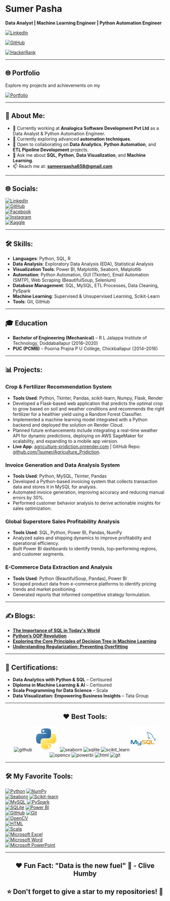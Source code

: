# **Sumer Pasha**
**Data Analyst | Machine Learning Engineer | Python Automation Engineer**

[![LinkedIn](https://img.shields.io/badge/LinkedIn-Sumer%20Pasha-blue)](http://www.linkedin.com/in/sumer-pasha-70884a152)

[![GitHub](https://img.shields.io/badge/GitHub-1sumer-lightgrey)](https://github.com/1sumer)

[![HackerRank](https://img.shields.io/badge/HackerRank-sameerpasha658-brightgreen)](https://www.hackerrank.com/sameerpasha658)

---

## 🌐 Portfolio  
Explore my projects and achievements on my

[![Portfolio](https://img.shields.io/badge/Portfolio-Sumer%20Pasha-brightgreen)](https://1sumer.github.io/Portfolio/)

---

## 💫 About Me:
- 🔭 Currently working at **Analogica Software Development Pvt Ltd** as a Data Analyst & Python Automation Engineer.  
- 🌱 Currently exploring advanced **automation techniques**.  
- 👯 Open to collaborating on **Data Analytics**, **Python Automation**, and **ETL Pipeline Development** projects.  
- 💬 Ask me about **SQL**, **Python**, **Data Visualization**, and **Machine Learning**.  
- 📫 Reach me at: **sameerpasha658@gmail.com**  

---

## 🌐 Socials:
[![LinkedIn](https://img.shields.io/badge/LinkedIn-%230077B5.svg?logo=linkedin&logoColor=white)](https://www.linkedin.com/in/sumer-pasha-70884a152/)  
[![GitHub](https://img.shields.io/badge/GitHub-%23181717.svg?logo=GitHub&logoColor=white)](https://github.com/1sumer)  
[![Facebook](https://img.shields.io/badge/Facebook-%231877F2.svg?logo=Facebook&logoColor=white)](https://www.facebook.com/sumer.pasha.58)  
[![Instagram](https://img.shields.io/badge/Instagram-%23E4405F.svg?logo=Instagram&logoColor=white)](https://www.instagram.com/sameerpasha.78/)  
[![Kaggle](https://img.shields.io/badge/Kaggle-%2312100E.svg?logo=kaggle&logoColor=white)](https://www.kaggle.com/sumerpasha)  

---

## 🛠️ Skills:
- **Languages**: Python, SQL, R  
- **Data Analysis**: Exploratory Data Analysis (EDA), Statistical Analysis  
- **Visualization Tools**: Power BI, Matplotlib, Seaborn, Matplotlib
- **Automation**: Python Automation, GUI (Tkinter), Email Automation (SMTP), Web Scraping (BeautifulSoup, Selenium)  
- **Database Management**: SQL, MySQL, ETL Processes, Data Cleaning, PySpark  
- **Machine Learning**: Supervised & Unsupervised Learning, Scikit-Learn  
- **Tools**: Git, GitHub

---

## 🎓 Education  
- **Bachelor of Engineering (Mechanical)** – R L Jalappa Institute of Technology, Doddaballapur (2016–2020)  
- **PUC (PCMB)** – Poorna Prajna P U College, Chickballapur (2014–2016)  

---

## 📊 Projects:

### **Crop & Fertilizer Recommendation System**
- **Tools Used**: Python, Tkinter, Pandas, scikit-learn, Numpy, Flask, Render
- Developed a Flask-based web application that predicts the optimal crop to grow based on soil and weather conditions and recommends the right fertilizer for a healthier yield using a Random Forest Classifier.
- Implemented a machine learning model integrated with a Python backend and deployed the solution on Render Cloud.
- Planned future enhancements include integrating a real-time weather API for dynamic predictions, deploying on AWS SageMaker for scalability, and expanding to a mobile app version.
- **Live App**: [agriculture-pridiction.onrender.com](https://agriculture-pridiction.onrender.com/) | GitHub Repo: [github.com/1sumer/Agriculture_Pridiction](https://github.com/1sumer/Agriculture_Pridiction).


### **Invoice Generation and Data Analysis System**
- **Tools Used**: Python, MySQL, Tkinter, Pandas  
- Developed a Python-based invoicing system that collects transaction data and stores it in MySQL for analysis.  
- Automated invoice generation, improving accuracy and reducing manual errors by 30%.  
- Performed customer behavior analysis to derive actionable insights for sales optimization.  

### **Global Superstore Sales Profitability Analysis**  
- **Tools Used**: SQL, Python, Power BI, Pandas, NumPy  
- Analyzed sales and shipping dynamics to improve profitability and operational efficiency.  
- Built Power BI dashboards to identify trends, top-performing regions, and customer segments.  

### **E-Commerce Data Extraction and Analysis**  
- **Tools Used**: Python (BeautifulSoup, Pandas), Power BI  
- Scraped product data from e-commerce platforms to identify pricing trends and market positioning.  
- Generated reports that informed competitive strategy formulation.  

---

## ✍️ Blogs:
- [**The Importance of SQL in Today's World**](https://certisured.com/blogs/the-importance-of-sql-in-today-s-world-a-fundamental-data-manipulation-language)  
- [**Python’s OOP Revolution**](https://certisured.com/blogs/python-oop-revolution/)  
- [**Exploring the Core Principles of Decision Tree in Machine Learning**](#)  
- [**Understanding Regularization: Preventing Overfitting**](#)  

---

## 📁 Certifications:
- **Data Analytics with Python & SQL** – Certisured  
- **Diploma in Machine Learning & AI** – Certisured  
- **Scala Programming for Data Science** – Scala  
- **Data Visualization: Empowering Business Insights** – Tata Group

---

<h2 align="center">❤️ Best Tools:</h2>
<p align="center">
  <img src="https://www.vectorlogo.zone/logos/microsoft_powerbi/microsoft_powerbi-ar21.svg" alt="github" width="80" height="80"/>
  <img src="https://raw.githubusercontent.com/devicons/devicon/master/icons/python/python-original.svg" alt="python" width="80" height="80"/>
  <img src="https://seaborn.pydata.org/_images/logo-mark-lightbg.svg" alt="seaborn" width="80" height="80"/>
  <img src="https://www.vectorlogo.zone/logos/sqlite/sqlite-icon.svg" alt="sqlite" width="80" height="80"/>
  <img src="https://upload.wikimedia.org/wikipedia/commons/0/05/Scikit_learn_logo_small.svg" alt="scikit_learn" width="80" height="80"/>
  <img src="https://raw.githubusercontent.com/devicons/devicon/master/icons/mysql/mysql-original-wordmark.svg" alt="mysql" width="80" height="80"/>
  <img src="https://www.vectorlogo.zone/logos/opencv/opencv-icon.svg" alt="opencv" width="80" height="80"/>
  <img src="https://www.vectorlogo.zone/logos/github/github-ar21.svg" alt="powerbi" width="80" height="80"/>
  <img src="https://www.vectorlogo.zone/logos/w3_html5/w3_html5-ar21.svg" alt="html" width="80" height="80"/>
  <img src="https://www.vectorlogo.zone/logos/git-scm/git-scm-icon.svg" alt="git" width="80" height="80"/>
</p>

---

## 🛠️ My Favorite Tools:
[![Python](https://img.shields.io/badge/Python-%233776AB.svg?logo=Python&logoColor=white)](https://www.python.org/)
[![NumPy](https://img.shields.io/badge/NumPy-013243?logo=numpy&logoColor=white)](https://numpy.org/)  
[![Seaborn](https://img.shields.io/badge/Seaborn-%2376B900.svg?logo=Seaborn&logoColor=white)](https://seaborn.pydata.org/)
[![Scikit-learn](https://img.shields.io/badge/Scikit_learn-%23F7931E.svg?logo=scikit-learn&logoColor=white)](https://scikit-learn.org/stable/)  
[![MySQL](https://img.shields.io/badge/MySQL-%230075A8.svg?logo=MySQL&logoColor=white)](https://www.mysql.com/)
[![PySpark](https://img.shields.io/badge/PySpark-E25A1C?logo=apache-spark&logoColor=white)](https://spark.apache.org/docs/latest/api/python/index.html)  
[![SQLite](https://img.shields.io/badge/SQLite-%23003B57.svg?logo=SQLite&logoColor=white)](https://www.sqlite.org/index.html) 
[![Power BI](https://img.shields.io/badge/Power_BI-%230077B5.svg?logo=Power-BI&logoColor=white)](https://learn.microsoft.com/en-us/power-bi/)  
[![GitHub](https://img.shields.io/badge/GitHub-%23181717.svg?logo=GitHub&logoColor=white)](https://github.com/) 
[![Git](https://img.shields.io/badge/Git-%23F05032.svg?logo=Git&logoColor=white)](https://git-scm.com/)  
[![OpenCV](https://img.shields.io/badge/OpenCV-%235C3EE8.svg?logo=OpenCV&logoColor=white)](https://opencv.org/)  
[![HTML](https://img.shields.io/badge/HTML-%23E34F26.svg?logo=HTML5&logoColor=white)](https://developer.mozilla.org/en-US/docs/Web/HTML)  
[![Scala](https://img.shields.io/badge/Scala-DC322F?logo=scala&logoColor=white)](https://www.scala-lang.org/)  
[![Microsoft Excel](https://img.shields.io/badge/Microsoft_Excel-217346?logo=microsoft-excel&logoColor=white)](https://www.microsoft.com/en-us/microsoft-365/excel)  
[![Microsoft Word](https://img.shields.io/badge/Microsoft_Word-2B579A?logo=microsoft-word&logoColor=white)](https://www.microsoft.com/en-us/microsoft-365/word)  
[![Microsoft PowerPoint](https://img.shields.io/badge/Microsoft_PowerPoint-B7472A?logo=microsoft-powerpoint&logoColor=white)](https://www.microsoft.com/en-us/microsoft-365/powerpoint)

---

<h2 align="center">❤️ Fun Fact: "Data is the new fuel" 🤑 - Clive Humby</h2>
<h2 align="center">⭐️ Don't forget to give a star to my repositories! 💫</h2>
